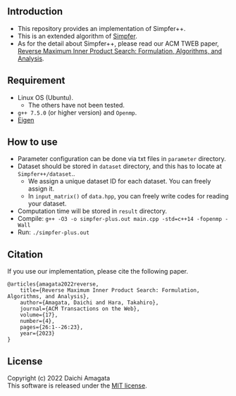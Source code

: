 ## Introduction
* This repository provides an implementation of Simpfer++.
* This is an extended algorithm of [Simpfer](https://github.com/amgt-d1/Simpfer).
* As for the detail about Simpfer++, please read our ACM TWEB paper, [Reverse Maximum Inner Product Search: Formulation, Algorithms, and Analysis](https://dl.acm.org/doi/10.1145/3587215).

## Requirement
* Linux OS (Ubuntu).
   * The others have not been tested.
* `g++ 7.5.0` (or higher version) and `Openmp`.
* [Eigen](https://eigen.tuxfamily.org/index.php?title=Main_Page)

## How to use
* Parameter configuration can be done via txt files in `parameter` directory.
* Dataset should be stored in `dataset` directory, and this has to locate at `Simpfer++/dataset`..
	* We assign a unique dataset ID for each dataset. You can freely assign it.
	* In `input_matrix()` of `data.hpp`, you can freely write codes for reading your dataset.
* Computation time will be stored in `result` directory.
* Compile: `g++ -O3 -o simpfer-plus.out main.cpp -std=c++14 -fopenmp -Wall`
* Run: `./simpfer-plus.out`


## Citation
If you use our implementation, please cite the following paper.
``` 
@articles{amagata2022reverse,  
    title={Reverse Maximum Inner Product Search: Formulation, Algorithms, and Analysis},  
    author={Amagata, Daichi and Hara, Takahiro},
    journal={ACM Transactions on the Web},
    volume={17},
    number={4},
    pages={26:1--26:23},  
    year={2023}  
}
``` 

## License
Copyright (c) 2022 Daichi Amagata  
This software is released under the [MIT license](https://github.com/amgt-d1/Simpfer-plus-plus/blob/main/license.txt).
